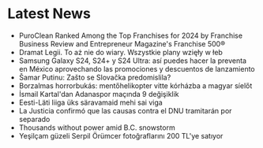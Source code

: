 # Latest News
-  PuroClean Ranked Among the Top Franchises for 2024 by Franchise Business Review and Entrepreneur Magazine's Franchise 500®
-  Dramat Legii. To aż nie do wiary. Wszystkie plany wzięły w łeb
-  Samsung Galaxy S24, S24+ y S24 Ultra: así puedes hacer la preventa en México aprovechando las promociones y descuentos de lanzamiento
-  Šamar Putinu: Zašto se Slovačka predomislila?
-  Borzalmas horrorbukás: mentőhelikopter vitte kórházba a magyar síelőt
-  İsmail Kartal'dan Adanaspor maçında 9 değişiklik
-  Eesti-Läti liiga üks säravamaid mehi sai viga
-  La Justicia confirmó que las causas contra el DNU tramitarán por separado
-  Thousands without power amid B.C. snowstorm
-  Yeşilçam güzeli Serpil Örümcer fotoğraflarını 200 TL'ye satıyor
